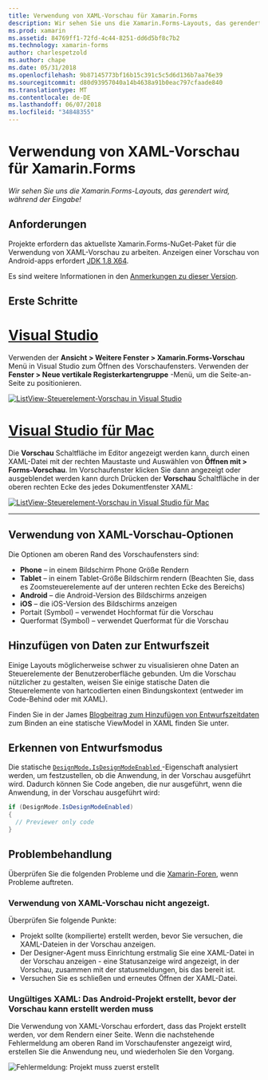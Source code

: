 ```yaml
---
title: Verwendung von XAML-Vorschau für Xamarin.Forms
description: Wir sehen Sie uns die Xamarin.Forms-Layouts, das gerendert wird, während der Eingabe!
ms.prod: xamarin
ms.assetid: 84769ff1-72fd-4c44-8251-dd6d5bf8c7b2
ms.technology: xamarin-forms
author: charlespetzold
ms.author: chape
ms.date: 05/31/2018
ms.openlocfilehash: 9b87145773bf16b15c391c5c5d6d136b7aa76e39
ms.sourcegitcommit: d80d93957040a14b4638a91b0eac797cfaade840
ms.translationtype: MT
ms.contentlocale: de-DE
ms.lasthandoff: 06/07/2018
ms.locfileid: "34848355"
---
```

# <a name="xaml-previewer-for-xamarinforms"></a>Verwendung von XAML-Vorschau für Xamarin.Forms

_Wir sehen Sie uns die Xamarin.Forms-Layouts, das gerendert wird, während der Eingabe!_

## <a name="requirements"></a>Anforderungen

Projekte erfordern das aktuellste Xamarin.Forms-NuGet-Paket für die Verwendung von XAML-Vorschau zu arbeiten. Anzeigen einer Vorschau von Android-apps erfordert [JDK 1.8 X64](http://www.oracle.com/technetwork/java/javase/downloads/jdk8-downloads-2133151.html).

Es sind weitere Informationen in den [Anmerkungen zu dieser Version](https://developer.xamarin.com/releases/studio/xamarin.studio_6.2/xamarin.studio_6.2/#Xamarin_Forms_Previewer).

## <a name="getting-started"></a>Erste Schritte

# <a name="visual-studiotabvswin"></a>[Visual Studio](#tab/vswin)

Verwenden der **Ansicht > Weitere Fenster > Xamarin.Forms-Vorschau** Menü in Visual Studio zum Öffnen des Vorschaufensters. Verwenden der **Fenster > Neue vertikale Registerkartengruppe** -Menü, um die Seite-an-Seite zu positionieren.

[![ListView-Steuerelement-Vorschau in Visual Studio](xaml-previewer-images/xamlp-list-vs-sml.png "Forms-Vorschau in Visual Studio")](xaml-previewer-images/xamlp-list-vs.png#lightbox "Forms-Vorschau in Visual Studio")

# <a name="visual-studio-for-mactabvsmac"></a>[Visual Studio für Mac](#tab/vsmac)

Die **Vorschau** Schaltfläche im Editor angezeigt werden kann, durch einen XAML-Datei mit der rechten Maustaste und Auswählen von **Öffnen mit > Forms-Vorschau**. Im Vorschaufenster klicken Sie dann angezeigt oder ausgeblendet werden kann durch Drücken der **Vorschau** Schaltfläche in der oberen rechten Ecke des jedes Dokumentfenster XAML:

[![ListView-Steuerelement-Vorschau in Visual Studio für Mac](xaml-previewer-images/xamlp-list-sml.png "Forms-Vorschau in Visual Studio für Mac")](xaml-previewer-images/xamlp-list.png#lightbox "Forms-Vorschau in Visual Studio für Mac")

-----

## <a name="xaml-preview-options"></a>Verwendung von XAML-Vorschau-Optionen

Die Optionen am oberen Rand des Vorschaufensters sind:

* **Phone** – in einem Bildschirm Phone Größe Rendern
* **Tablet** – in einem Tablet-Größe Bildschirm rendern (Beachten Sie, dass es Zoomsteuerelemente auf der unteren rechten Ecke des Bereichs)
* **Android** – die Android-Version des Bildschirms anzeigen
* **iOS** – die iOS-Version des Bildschirms anzeigen
* Portait (Symbol) – verwendet Hochformat für die Vorschau
* Querformat (Symbol) – verwendet Querformat für die Vorschau

## <a name="adding-design-time-data"></a>Hinzufügen von Daten zur Entwurfszeit

Einige Layouts möglicherweise schwer zu visualisieren ohne Daten an Steuerelemente der Benutzeroberfläche gebunden. Um die Vorschau nützlicher zu gestalten, weisen Sie einige statische Daten die Steuerelemente von hartcodierten einen Bindungskontext (entweder im Code-Behind oder mit XAML).

Finden Sie in der James [Blogbeitrag zum Hinzufügen von Entwurfszeitdaten](http://motzcod.es/post/143702671962/xamarinforms-xaml-previewer-design-time-data) zum Binden an eine statische ViewModel in XAML finden Sie unter.

## <a name="detecting-design-mode"></a>Erkennen von Entwurfsmodus

Die statische [ `DesignMode.IsDesignModeEnabled` ](xref:Xamarin.Forms.DesignMode.IsDesignModeEnabled) -Eigenschaft analysiert werden, um festzustellen, ob die Anwendung, in der Vorschau ausgeführt wird. Dadurch können Sie Code angeben, die nur ausgeführt, wenn die Anwendung, in der Vorschau ausgeführt wird:

```csharp
if (DesignMode.IsDesignModeEnabled)
{
  // Previewer only code  
}
```

## <a name="troubleshooting"></a>Problembehandlung

Überprüfen Sie die folgenden Probleme und die [Xamarin-Foren](https://forums.xamarin.com/categories/xamarin-forms), wenn Probleme auftreten.

### <a name="xaml-preview-isnt-showing"></a>Verwendung von XAML-Vorschau nicht angezeigt.

Überprüfen Sie folgende Punkte:

* Projekt sollte (kompilierte) erstellt werden, bevor Sie versuchen, die XAML-Dateien in der Vorschau anzeigen.
* Der Designer-Agent muss Einrichtung erstmalig Sie eine XAML-Datei in der Vorschau anzeigen - eine Statusanzeige wird angezeigt, in der Vorschau, zusammen mit der statusmeldungen, bis das bereit ist.
* Versuchen Sie es schließen und erneutes Öffnen der XAML-Datei.

### <a name="invalid-xaml-the-android-project-needs-to-built-before-preview-can-be-created"></a>Ungültiges XAML: Das Android-Projekt erstellt, bevor der Vorschau kann erstellt werden muss

Die Verwendung von XAML-Vorschau erfordert, dass das Projekt erstellt werden, vor dem Rendern einer Seite.
Wenn die nachstehende Fehlermeldung am oberen Rand im Vorschaufenster angezeigt wird, erstellen Sie die Anwendung neu, und wiederholen Sie den Vorgang.

![Fehlermeldung: Projekt muss zuerst erstellt](xaml-previewer-images/error-not-built-sml.png "Fehlermeldung: das Projekt neu erstellen")
